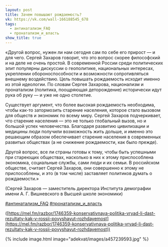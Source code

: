 ```yaml
---
layout: post
title: Зачем повышают рождаемость?
vk: https://vk.com/wall-166188545_678
tags:
  - антинатализм_FAQ
  - пронатализм_и_власть
show_title: true
---
```

«Другой вопрос, нужен ли нам сегодня сам по себе его прирост — и для чего. Сергей Захаров говорит, что это вопрос скорее философский и на деле не очень простой. В современной России среди политических элит популярны дискуссии о геополитике, национальных интересах, укреплении обороноспособности и возможности сопротивляться внешнему воздействию. Цель повышать рождаемость исходит именно из этой идеологии. По словам Сергея Захарова, национализм и пронатализм (политика, поощряющая деторождение) исторически идут рука об руку — и уже не одно столетие.

Существует аргумент, что более высокая рождаемость необходима, чтобы как-то затормозить старение населения, которое стало вызовом для обществ и экономик по всему миру. Сергей Захаров подчеркивает, что старение населения — это не только глобальный вызов, но и большой успех человечества. Благодаря развитию цивилизации и медицины люди получили возможность жить дольше, и именно это решающим образом обеспечивает старение населения в современных развитых обществах (а не снижение рождаемости, как было прежде).

Другой вопрос, все ли страны готовы к тому, чтобы быть успешными при стареющих обществах, насколько в них к этому приспособлена экономика, социальные службы, сами люди и их семьи. В российском обществе, считает Сергей Захаров, они совершенно к этому не приспособлены, и это (в том числе) заставляет политиков думать о рождаемости.»

(Сергей Захаров — заместитель директора Института демографии имени А. Г. Вишневского в Высшей школе экономики)

[#антинатализм_FAQ](poisk.html#антинатализм_FAQ)
[#пронатализм_и_власть](poisk.html#пронатализм_и_власть)

([https://mel.fm/razbor/1746359-konservativnaya-politika-vryad-li-dast-rezultaty-kak-v-rossii-povyshayut-rozhdayemost](https://mel.fm/razbor/1746359-konservativnaya-politika-vryad-li-dast-rezultaty-kak-v-rossii-povyshayut-rozhdayemost))

{% include image.html image="adekvat/images/a457239593.jpg" %}
